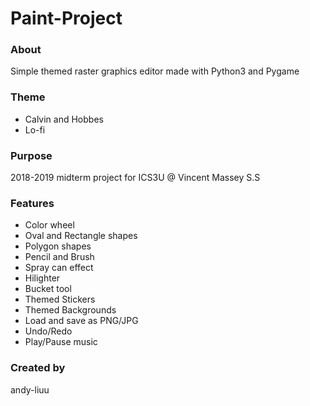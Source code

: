 # Paint-Project
### About
Simple themed raster graphics editor made with Python3 and Pygame

### Theme
- Calvin and Hobbes
- Lo-fi

### Purpose
2018-2019 midterm project for ICS3U @ Vincent Massey S.S

### Features
- Color wheel
- Oval and Rectangle shapes
- Polygon shapes
- Pencil and Brush
- Spray can effect
- Hilighter
- Bucket tool
- Themed Stickers
- Themed Backgrounds
- Load and save as PNG/JPG
- Undo/Redo
- Play/Pause music

### Created by
andy-liuu

